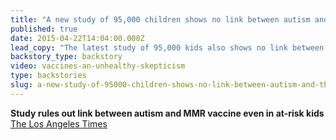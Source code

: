 ```yaml
---
title: "A new study of 95,000 children shows no link between autism and the MMR vaccine"
published: true
date: 2015-04-22T14:04:00.000Z
lead_copy: "The latest study of 95,000 kids also shows no link between autism and the MMR vaccine. Our report explains the root of the antivaxxer movement."
backstory_type: backstory
video: vaccines-an-unhealthy-skepticism
type: backstories
slug: a-new-study-of-95000-children-shows-no-link-between-autism-and-the-mmr-vaccine
---
```


**Study rules out link between autism and MMR vaccine even in at-risk kids**
[The Los Angeles Times](http://www.latimes.com/science/sciencenow/la-sci-sn-autism-study-vaccine-link-20150421-story.html#page=1)

